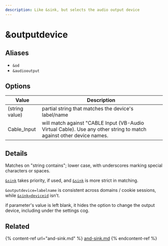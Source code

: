 ```yaml
---
description: Like &sink, but selects the audio output device
---
```


# \&outputdevice

## Aliases

* `&od`
* `&audiooutput`

## Options

| Value          | Description                                                                                                         |
| -------------- | ------------------------------------------------------------------------------------------------------------------- |
| (string value) | partial string that matches the device's label/name                                                                 |
| Cable\_Input   | will match against "CABLE Input (VB-Audio Virtual Cable). Use any other string to match against other device names. |

## Details

Matches on "string contains"; lower case, with underscores marking special characters or spaces.

[`&sink`](and-sink.md) takes priority, if used, and [`&sink`](and-sink.md) is more strict in matching.

`&outputdevice=labelname` is consistent across domains / cookie sessions, while [`&sink=deviceid`](and-sink.md) isn't.

if parameter's value is left blank, it hides the option to change the output device, including under the settings cog.

## Related

{% content-ref url="and-sink.md" %}
[and-sink.md](and-sink.md)
{% endcontent-ref %}
